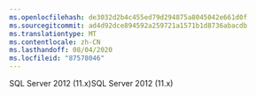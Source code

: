 ```yaml
---
ms.openlocfilehash: de3032d2b4c455ed79d294875a8045042e661d0f
ms.sourcegitcommit: ad4d92dce894592a259721a1571b1d8736abacdb
ms.translationtype: MT
ms.contentlocale: zh-CN
ms.lasthandoff: 08/04/2020
ms.locfileid: "87578046"
---
```

 <span data-ttu-id="4316d-101">SQL Server 2012 (11.x)</span><span class="sxs-lookup"><span data-stu-id="4316d-101">SQL Server 2012 (11.x)</span></span> 